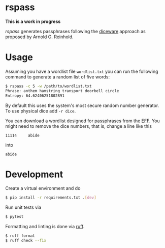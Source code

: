# rspass

**This is a work in progress**

*rspass* generates passphrases following the
[diceware](https://theworld.com/~reinhold/diceware.html) approach as proposed by Arnold
G. Reinhold.

# Usage

Assuming you have a wordlist file `wordlist.txt` you can run the following command to
generate a random list of five words:

```bash
$ rspass -c 5 -w /path/to/wordlist.txt
Phrase: anthem hamstring transport doorbell circle
Entropy: 64.62406251802891
```

By default this uses the system's most secure random number generator. To use physical dice add `-r dice`.

You can download a wordlist designed for passphrases from the
[EFF](https://www.eff.org/deeplinks/2016/07/new-wordlists-random-passphrases). You might
need to remove the dice numbers, that is, change a line like this

```
11114     abide
```

into

```
abide
```

# Development
Create a virtual environment and do

```bash
$ pip install -r requirements.txt .[dev]
```

Run unit tests via

```bash
$ pytest
```

Formatting and linting is done via [ruff](https://github.com/astral-sh/ruff).

```bash
$ ruff format
$ ruff check --fix
```

